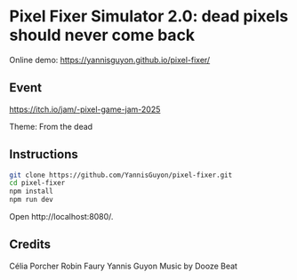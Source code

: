 # Pixel Fixer Simulator 2.0: dead pixels should never come back

Online demo: https://yannisguyon.github.io/pixel-fixer/

## Event

https://itch.io/jam/-pixel-game-jam-2025

Theme: From the dead

## Instructions

```sh
git clone https://github.com/YannisGuyon/pixel-fixer.git
cd pixel-fixer
npm install
npm run dev
```

Open http://localhost:8080/.

## Credits

Célia Porcher
Robin Faury
Yannis Guyon
Music by Dooze Beat